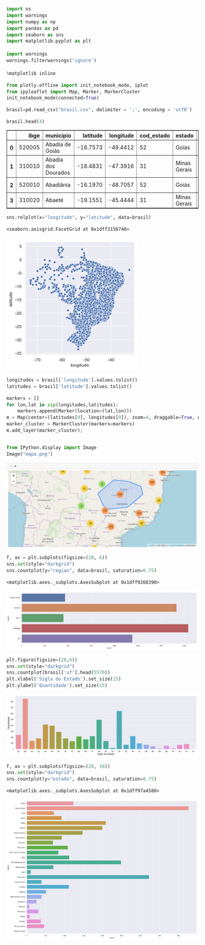

```python
import os 
import warnings
import numpy as np
import pandas as pd
import seaborn as sns
import matplotlib.pyplot as plt

import warnings
warnings.filterwarnings('ignore')

%matplotlib inline
```


```python
from plotly.offline import init_notebook_mode, iplot
from ipyleaflet import Map, Marker, MarkerCluster
init_notebook_mode(connected=True)
```


<script type="text/javascript">window.PlotlyConfig = {MathJaxConfig: 'local'};</script><script type="text/javascript">if (window.MathJax) {MathJax.Hub.Config({SVG: {font: "STIX-Web"}});}</script><script>requirejs.config({paths: { 'plotly': ['https://cdn.plot.ly/plotly-latest.min']},});if(!window._Plotly) {require(['plotly'],function(plotly) {window._Plotly=plotly;});}</script>



```python
brasil=pd.read_csv("brasil.csv", delimiter = ';', encoding = 'utf8') 
```


```python
brasil.head(4)
```




<div>
<style scoped>
    .dataframe tbody tr th:only-of-type {
        vertical-align: middle;
    }

    .dataframe tbody tr th {
        vertical-align: top;
    }

    .dataframe thead th {
        text-align: right;
    }
</style>
<table border="1" class="dataframe">
  <thead>
    <tr style="text-align: right;">
      <th></th>
      <th>ibge</th>
      <th>municipio</th>
      <th>latitude</th>
      <th>longitude</th>
      <th>cod_estado</th>
      <th>estado</th>
      <th>uf</th>
      <th>regiao</th>
      <th>capital</th>
    </tr>
  </thead>
  <tbody>
    <tr>
      <th>0</th>
      <td>520005</td>
      <td>Abadia de Goiás</td>
      <td>-16.7573</td>
      <td>-49.4412</td>
      <td>52</td>
      <td>Goiás</td>
      <td>GO</td>
      <td>Centro-Oeste</td>
      <td>0</td>
    </tr>
    <tr>
      <th>1</th>
      <td>310010</td>
      <td>Abadia dos Dourados</td>
      <td>-18.4831</td>
      <td>-47.3916</td>
      <td>31</td>
      <td>Minas Gerais</td>
      <td>MG</td>
      <td>Sudeste</td>
      <td>0</td>
    </tr>
    <tr>
      <th>2</th>
      <td>520010</td>
      <td>Abadiânia</td>
      <td>-16.1970</td>
      <td>-48.7057</td>
      <td>52</td>
      <td>Goiás</td>
      <td>GO</td>
      <td>Centro-Oeste</td>
      <td>0</td>
    </tr>
    <tr>
      <th>3</th>
      <td>310020</td>
      <td>Abaeté</td>
      <td>-19.1551</td>
      <td>-45.4444</td>
      <td>31</td>
      <td>Minas Gerais</td>
      <td>MG</td>
      <td>Sudeste</td>
      <td>0</td>
    </tr>
  </tbody>
</table>
</div>




```python
sns.relplot(x="longitude", y="latitude", data=brasil)
```




    <seaborn.axisgrid.FacetGrid at 0x1dff3156748>




![png](output_4_1.png)



```python
longitudes = brasil['longitude'].values.tolist()
latitudes = brasil['latitude'].values.tolist()
```


```python
markers = []
for lon,lat in zip(longitudes,latitudes):
    markers.append(Marker(location=(lat,lon)))
m = Map(center=(latitudes[0], longitudes[0]), zoom=4, draggable=True, opacity=3.0)
marker_cluster = MarkerCluster(markers=markers)
m.add_layer(marker_cluster);
```


```python

```


```python
from IPython.display import Image
Image("mapa.png")
```




![png](output_8_0.png)




```python
f, ax = plt.subplots(figsize=(20, 6))
sns.set(style="darkgrid")
sns.countplot(y="regiao", data=brasil, saturation=0.75)
```




    <matplotlib.axes._subplots.AxesSubplot at 0x1dff9268390>




![png](output_9_1.png)



```python
plt.figure(figsize=(20,6))
sns.set(style="darkgrid")
sns.countplot(brasil['uf'].head(5570))
plt.xlabel('Sigla do Estado').set_size(15)
plt.ylabel('Quantidade').set_size(15)
```


![png](output_10_0.png)



```python
f, ax = plt.subplots(figsize=(20, 16))
sns.set(style="darkgrid")
sns.countplot(y="estado", data=brasil, saturation=0.75)
```




    <matplotlib.axes._subplots.AxesSubplot at 0x1dff97a4588>




![png](output_11_1.png)




